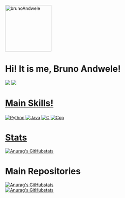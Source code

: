 <div>
  <img
    align="center-right"
    alt="brunoAndwele"
    height="150"
    src="https://cdn.discordapp.com/attachments/963985952374661120/1093913156436381789/Screenshot_2023-04-07_at_11.59.25.png"
  />
  <h1>Hi! It is me, Bruno Andwele!</h1>
</div>

<div>
  <a
    href="https://www.linkedin.com/in/brunoandwele/"
    target="_blank"
    ><img
      src="https://img.shields.io/badge/-LinkedIn-%230077B5?style=for-the-badge&logo=linkedin&logoColor=white"
      target="_blank"
  /></a>
  <a href="mailto:bruno.3a@outlook.com"
    ><img
      src="https://img.shields.io/badge/Microsoft_Outlook-0078D4?style=for-the-badge&logo=microsoft-outlook&logoColor=white"
</div>

<div>
  <h1>Main Skills!</h1> 
  <img
    align="center"
    alt="Python"
    src="https://img.shields.io/badge/Python-3776AB?style=for-the-badge&logo=python&logoColor=white"
  />
  <img
    align="center"
    alt="Java"
    src="https://img.shields.io/badge/Java-ED8B00?style=for-the-badge&logo=openjdk&logoColor=white"
  />
  <img
    align="center"
    alt="C"
    src="https://img.shields.io/badge/C-00599C?style=for-the-badge&logo=c&logoColor=white"
  />
  <img
    align="center"
    alt="Cpp"
    src="https://img.shields.io/badge/C%2B%2B-00599C?style=for-the-badge&logo=c%2B%2B&logoColor=white"
  />
</div>

<div>
  <h1>Stats</h1>
</div>

[![Anurag's GitHubstats](https://github-readme-stats.vercel.app/api?username=brunoandwele&show_icons=true&theme=gruvbox_light)](https://github.com/brunoandwele)

<div>
  <h1>Main Repositories</h1>
</div>

[![Anurag's GitHubstats](https://github-readme-stats.vercel.app/api/pin?username=brunoandwele&repo=FinancialManagerInC&theme=gruvbox_light)](https://github.com/brunoandwele/FinancialManagerInC)
<br>
[![Anurag's GitHubstats](https://github-readme-stats.vercel.app/api/pin?username=brunoandwele&repo=RiceOnFireGame&theme=gruvbox_light)](https://github.com/brunoandwele/RiceOnFireGame)

